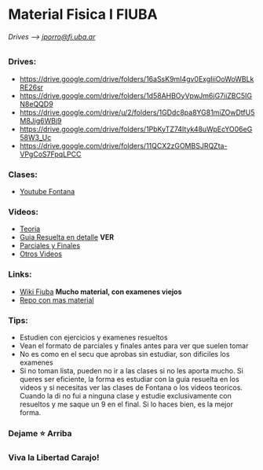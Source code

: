 # Material Fisica I FIUBA
###### Drives --> jporro@fi.uba.ar

### Drives:
* https://drive.google.com/drive/folders/16aSsK9mI4gv0ExgIiiOoWoWBLkRE26sr
* https://drive.google.com/drive/folders/1d58AHBOyVpwJm6jG7iiZBC5IGN8eQQD9
* https://drive.google.com/drive/u/2/folders/1GDdc8pa8YG81miZOwDtfU5M8Jig6WBj9
* https://drive.google.com/drive/folders/1PbKyTZ74Ityk48uWpEcYO06eG58W3_Uc
* https://drive.google.com/drive/folders/11QCX2zGOMBSJRQZta-VPgCoS7FpqLPCC

### Clases:
* [Youtube Fontana](https://www.youtube.com/@MarceloRaulFontana/featured)

### Videos:
* [Teoria](https://www.youtube.com/playlist?list=PLovUfzQicsXuF4Qflrfyh3QiRIGDQiA6B)
* [Guia Resuelta en detalle](https://www.youtube.com/playlist?list=PLovUfzQicsXsiTJYGC9H2iMGU5V9RIIHc) __VER__
* [Parciales y Finales](https://www.youtube.com/playlist?list=PLovUfzQicsXsBRJ9TCj76RK9ZqdbnxasU)
* [Otros Videos](https://www.youtube.com/playlist?list=PLovUfzQicsXsQfspBxfR3fEPtIvNu3zZE)

### Links:
* [Wiki Fiuba](http://wiki.foros-fiuba.com.ar/materias:62:01) __Mucho material, con examenes viejos__
* [Repo con mas material](https://github.com/Apuntes-FIUBA/Apuntes-Electronica/tree/ab4a346871c25b500a942c0f5ff244cda139a1a7/82%20-%20F%C3%ADsica/8201%20-%20Fisica%20I)

### Tips:
* Estudien con ejercicios y examenes resueltos
* Vean el formato de parciales y finales antes para ver que suelen tomar
* No es como en el secu que aprobas sin estudiar, son dificiles los examenes
* Si no toman lista, pueden no ir a las clases si no les aporta mucho. Si queres ser eficiente, la forma es estudiar con la guia resuelta en los videos y si necesitas ver las clases de Fontana o los videos teoricos. Cuando la di no fui a ninguna clase y estudie exclusivamente con resueltos y me saque un 9 en el final. Si lo haces bien, es la mejor forma.

### Dejame ⭐ Arriba
### Viva la Libertad Carajo!

